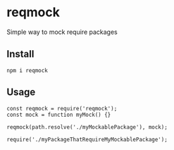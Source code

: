 # reqmock
Simple way to mock require packages

## Install

```
npm i reqmock
```

## Usage

```
const reqmock = require('reqmock');
const mock = function myMock() {}

reqmock(path.resolve('./myMockablePackage'), mock);

require('./myPackageThatRequireMyMockablePackage');
```
